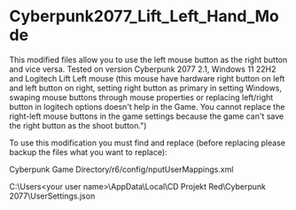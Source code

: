 # Cyberpunk2077_Lift_Left_Hand_Mode
This modified files allow you to use the left mouse button as the right button and vice versa. Tested on version Cyberpunk 2077 2.1, Windows 11 22H2 and Logitech Lift Left mouse (this mouse have hardware right button on left and left button on right, setting right button as primary in setting Windows, swaping mouse buttons through mouse properties or replacing left/right button in logitech options doesn't help in the Game. You cannot replace the right-left mouse buttons in the game settings because the game can't save the right button as the shoot button.")

To use this modification you must find and replace (before replacing please backup the files what you want to replace): 

Cyberpunk Game Directory/r6/config/nputUserMappings.xml

C:\Users\<your user name>\AppData\Local\CD Projekt Red\Cyberpunk 2077\UserSettings.json

